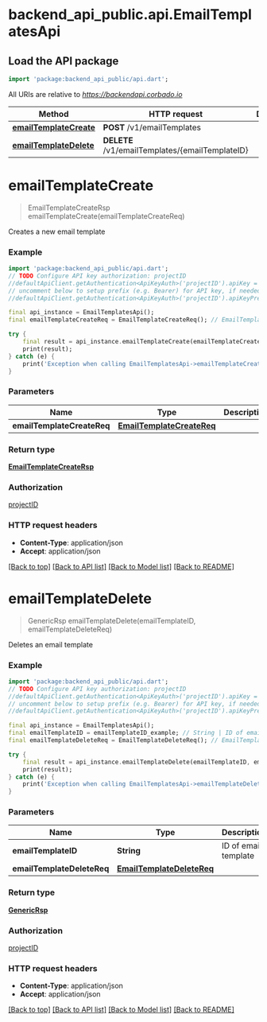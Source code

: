 # backend_api_public.api.EmailTemplatesApi

## Load the API package
```dart
import 'package:backend_api_public/api.dart';
```

All URIs are relative to *https://backendapi.corbado.io*

Method | HTTP request | Description
------------- | ------------- | -------------
[**emailTemplateCreate**](EmailTemplatesApi.md#emailtemplatecreate) | **POST** /v1/emailTemplates | 
[**emailTemplateDelete**](EmailTemplatesApi.md#emailtemplatedelete) | **DELETE** /v1/emailTemplates/{emailTemplateID} | 


# **emailTemplateCreate**
> EmailTemplateCreateRsp emailTemplateCreate(emailTemplateCreateReq)



Creates a new email template

### Example
```dart
import 'package:backend_api_public/api.dart';
// TODO Configure API key authorization: projectID
//defaultApiClient.getAuthentication<ApiKeyAuth>('projectID').apiKey = 'YOUR_API_KEY';
// uncomment below to setup prefix (e.g. Bearer) for API key, if needed
//defaultApiClient.getAuthentication<ApiKeyAuth>('projectID').apiKeyPrefix = 'Bearer';

final api_instance = EmailTemplatesApi();
final emailTemplateCreateReq = EmailTemplateCreateReq(); // EmailTemplateCreateReq | 

try {
    final result = api_instance.emailTemplateCreate(emailTemplateCreateReq);
    print(result);
} catch (e) {
    print('Exception when calling EmailTemplatesApi->emailTemplateCreate: $e\n');
}
```

### Parameters

Name | Type | Description  | Notes
------------- | ------------- | ------------- | -------------
 **emailTemplateCreateReq** | [**EmailTemplateCreateReq**](EmailTemplateCreateReq.md)|  | 

### Return type

[**EmailTemplateCreateRsp**](EmailTemplateCreateRsp.md)

### Authorization

[projectID](../README.md#projectID)

### HTTP request headers

 - **Content-Type**: application/json
 - **Accept**: application/json

[[Back to top]](#) [[Back to API list]](../README.md#documentation-for-api-endpoints) [[Back to Model list]](../README.md#documentation-for-models) [[Back to README]](../README.md)

# **emailTemplateDelete**
> GenericRsp emailTemplateDelete(emailTemplateID, emailTemplateDeleteReq)



Deletes an email template

### Example
```dart
import 'package:backend_api_public/api.dart';
// TODO Configure API key authorization: projectID
//defaultApiClient.getAuthentication<ApiKeyAuth>('projectID').apiKey = 'YOUR_API_KEY';
// uncomment below to setup prefix (e.g. Bearer) for API key, if needed
//defaultApiClient.getAuthentication<ApiKeyAuth>('projectID').apiKeyPrefix = 'Bearer';

final api_instance = EmailTemplatesApi();
final emailTemplateID = emailTemplateID_example; // String | ID of email template
final emailTemplateDeleteReq = EmailTemplateDeleteReq(); // EmailTemplateDeleteReq | 

try {
    final result = api_instance.emailTemplateDelete(emailTemplateID, emailTemplateDeleteReq);
    print(result);
} catch (e) {
    print('Exception when calling EmailTemplatesApi->emailTemplateDelete: $e\n');
}
```

### Parameters

Name | Type | Description  | Notes
------------- | ------------- | ------------- | -------------
 **emailTemplateID** | **String**| ID of email template | 
 **emailTemplateDeleteReq** | [**EmailTemplateDeleteReq**](EmailTemplateDeleteReq.md)|  | 

### Return type

[**GenericRsp**](GenericRsp.md)

### Authorization

[projectID](../README.md#projectID)

### HTTP request headers

 - **Content-Type**: application/json
 - **Accept**: application/json

[[Back to top]](#) [[Back to API list]](../README.md#documentation-for-api-endpoints) [[Back to Model list]](../README.md#documentation-for-models) [[Back to README]](../README.md)

